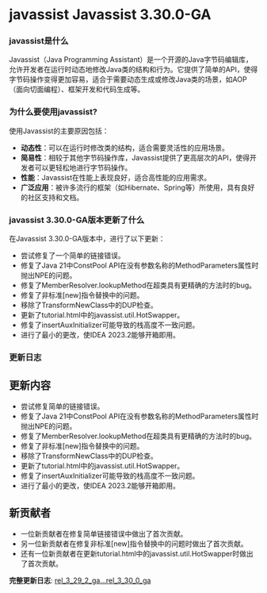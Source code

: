 # javassist Javassist 3.30.0-GA
### javassist是什么

Javassist（Java Programming Assistant）是一个开源的Java字节码编辑库，允许开发者在运行时动态地修改Java类的结构和行为。它提供了简单的API，使得字节码操作变得更加容易，适合于需要动态生成或修改Java类的场景，如AOP（面向切面编程）、框架开发和代码生成等。

### 为什么要使用javassist?

使用Javassist的主要原因包括：

- **动态性**：可以在运行时修改类的结构，适合需要灵活性的应用场景。
- **简易性**：相较于其他字节码操作库，Javassist提供了更高层次的API，使得开发者可以更轻松地进行字节码操作。
- **性能**：Javassist在性能上表现良好，适合高性能的应用需求。
- **广泛应用**：被许多流行的框架（如Hibernate、Spring等）所使用，具有良好的社区支持和文档。

### javassist 3.30.0-GA版本更新了什么

在Javassist 3.30.0-GA版本中，进行了以下更新：

- 尝试修复了一个简单的链接错误。
- 修复了Java 21中ConstPool API在没有参数名称的MethodParameters属性时抛出NPE的问题。
- 修复了MemberResolver.lookupMethod在超类具有更精确的方法时的bug。
- 修复了非标准[new]指令替换中的问题。
- 移除了TransformNewClass中的DUP检查。
- 更新了tutorial.html中的javassist.util.HotSwapper。
- 修复了insertAuxInitializer可能导致的栈高度不一致问题。
- 进行了最小的更改，使IDEA 2023.2能够开箱即用。

### 更新日志

## 更新内容
- 尝试修复简单的链接错误。
- 修复了Java 21中ConstPool API在没有参数名称的MethodParameters属性时抛出NPE的问题。
- 修复了MemberResolver.lookupMethod在超类具有更精确的方法时的bug。
- 修复了非标准[new]指令替换中的问题。
- 移除了TransformNewClass中的DUP检查。
- 更新了tutorial.html中的javassist.util.HotSwapper。
- 修复了insertAuxInitializer可能导致的栈高度不一致问题。
- 进行了最小的更改，使IDEA 2023.2能够开箱即用。

## 新贡献者
- 一位新贡献者在修复简单链接错误中做出了首次贡献。
- 另一位新贡献者在修复非标准[new]指令替换中的问题时做出了首次贡献。
- 还有一位新贡献者在更新tutorial.html中的javassist.util.HotSwapper时做出了首次贡献。

**完整更新日志**: [rel_3_29_2_ga...rel_3_30_0_ga](https://github.com/jboss-javassist/javassist/compare/rel_3_29_2_ga...rel_3_30_0_ga)